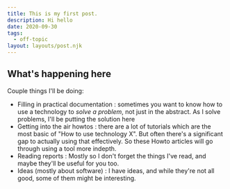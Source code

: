 ```yaml
---
title: This is my first post.
description: Hi hello
date: 2020-09-30
tags:
  - off-topic
layout: layouts/post.njk
---
```


## What's happening here

Couple things I'll be doing:

- Filling in practical documentation : sometimes you want to know how to use a technology to *solve a problem*, not just in the abstract. As I solve problems, I'll be putting the solution here
- Getting into the air howtos : there are a lot of tutorials which are the most basic of "How to use technology X". But often there's a significant gap to actually using that effectively. So these Howto articles will go through using a tool more indepth.
- Reading reports : Mostly so I don't forget the things I've read, and maybe they'll be useful for you too.
- Ideas (mostly about software) : I have ideas, and while they're not all good, some of them might be interesting.
